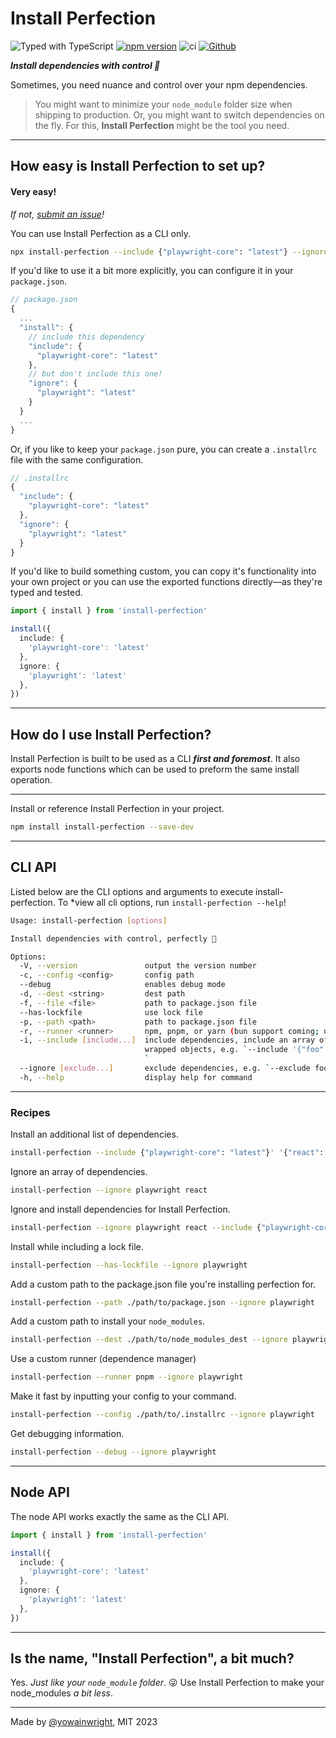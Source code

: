 # Install Perfection

![Typed with TypeScript](https://flat.badgen.net/badge/icon/Typed?icon=typescript&label&labelColor=blue&color=555555)
[![npm version](https://badge.fury.io/js/install-perfection.svg)](https://badge.fury.io/js/install-perfection)
![ci](https://github.com/yowainwright/install-perfection/actions/workflows/ci.yml/badge.svg)
[![Github](https://badgen.net/badge/icon/github?icon=github&label&color=grey)](https://github.com/yowainwright/install-perfection)


_**Install dependencies with control 💪**_

Sometimes, you need nuance and control over your npm dependencies.

> You might want to minimize your `node_module` folder size when shipping to production. Or, you might want to switch dependencies on the fly. For this, **Install Perfection** might be the tool you need.

---

## How easy is Install Perfection to set up?

#### Very easy! 

_If not, [submit an issue](https://github.com/yowainwright/install-perfection/issues)!_

You can use Install Perfection as a CLI only.
```bash
npx install-perfection --include {"playwright-core": "latest"} --ignore {"playwright": "latest"}
```

If you'd like to use it a bit more explicitly, you can configure it in your `package.json`.

```ts
// package.json
{
  ...
  "install": {
    // include this dependency
    "include": {
      "playwright-core": "latest"
    },
    // but don't include this one!
    "ignore": {
      "playwright": "latest"
    }
  }
  ...
}
```

Or, if you like to keep your `package.json` pure, you can create a `.installrc` file with the same configuration.

```ts
// .installrc
{
  "include": {
    "playwright-core": "latest"
  },
  "ignore": {
    "playwright": "latest"
  }
}
```

If you'd like to build something custom, you can copy it's functionality into your own project or you can use the exported functions directly—as they're typed and tested.

```ts
import { install } from 'install-perfection'

install({
  include: {
    'playwright-core': 'latest'
  },
  ignore: {
    'playwright': 'latest'
  },
})
```

---

## How do I use Install Perfection?

Install Perfection is built to be used as a CLI _**first and foremost**_. It also exports node functions which can be used to preform the same install operation.

---

Install or reference Install Perfection in your project.

```bash
npm install install-perfection --save-dev
```

---

## CLI API

Listed below are the CLI options and arguments to execute install-perfection. To *view all cli options, run `install-perfection --help`!

```bash
Usage: install-perfection [options]

Install dependencies with control, perfectly 💪

Options:
  -V, --version               output the version number
  -c, --config <config>       config path
  --debug                     enables debug mode
  -d, --dest <string>         dest path
  -f, --file <file>           path to package.json file
  --has-lockfile              use lock file
  -p, --path <path>           path to package.json file
  -r, --runner <runner>       npm, pnpm, or yarn (bun support coming; use npm for bun now)
  -i, --include [include...]  include dependencies, include an array of json parseable string
                              wrapped objects, e.g. `--include '{"foo": "bar"}' '{"biz": "baz"}'
                              `
  --ignore [exclude...]       exclude dependencies, e.g. `--exclude foo bar`
  -h, --help                  display help for command
```

---

### Recipes

Install an additional list of dependencies.

```sh
install-perfection --include {"playwright-core": "latest"}' '{"react": "latest"}
```

Ignore an array of dependencies.

```sh
install-perfection --ignore playwright react
```

Ignore and install dependencies for Install Perfection.

```sh
install-perfection --ignore playwright react --include {"playwright-core": "latest"} {"react": "latest"}
```

Install while including a lock file.

```sh
install-perfection --has-lockfile --ignore playwright
```

Add a custom path to the package.json file you're installing perfection for.

```sh
install-perfection --path ./path/to/package.json --ignore playwright
```

Add a custom path to install your `node_modules`.

```sh
install-perfection --dest ./path/to/node_modules_dest --ignore playwright
```

Use a custom runner (dependence manager)

```sh
install-perfection --runner pnpm --ignore playwright
```

Make it fast by inputting your config to your command.

```sh
install-perfection --config ./path/to/.installrc --ignore playwright
```

Get debugging information.

```sh
install-perfection --debug --ignore playwright
```

---
## Node API

The node API works exactly the same as the CLI API.

```ts
import { install } from 'install-perfection'

install({
  include: {
    'playwright-core': 'latest'
  },
  ignore: {
    'playwright': 'latest'
  },
})
```

---

## Is the name, "Install Perfection", a bit much?

Yes. _Just like your `node_module` folder_. 😜 Use Install Perfection to make your node_modules _a bit less_.

---

Made by [@yowainwright](https://github.com/yowainwright), MIT 2023
